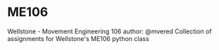 # ME106
Wellstone - Movement Engineering 106
author: @mvered
Collection of assignments for Wellstone's ME106 python class

